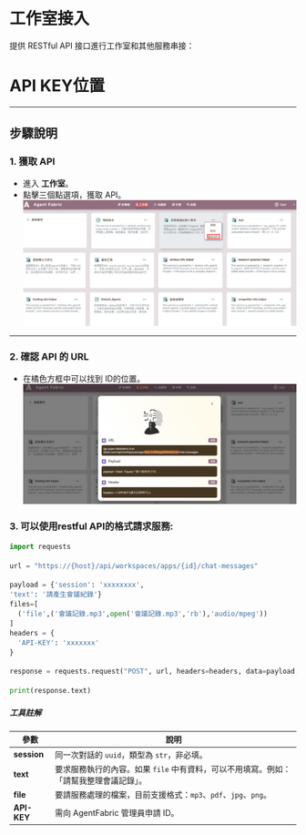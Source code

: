 # 工作室接入


提供 RESTful API 接口進行工作室和其他服務串接：
# API KEY位置

---

## 步驟說明

### 1. 獲取 API
- 進入 **工作室**。
- 點擊三個點選項，獲取 API。
![本地圖片](./images/123.png "本地圖片示例")

---

### 2. 確認 API 的 URL
- 在橘色方框中可以找到 ID的位置。
![本地圖片](./images/456.png "本地圖片示例")

### 3. 可以使用restful API的格式請求服務:
```python
import requests

url = "https://{host}/api/workspaces/apps/{id}/chat-messages"

payload = {'session': 'xxxxxxxx',
'text': '請產生會議紀錄'}
files=[
  ('file',('會議記錄.mp3',open('會議記錄.mp3','rb'),'audio/mpeg'))
]
headers = {
  'API-KEY': 'xxxxxxx'  
}

response = requests.request("POST", url, headers=headers, data=payload, files=files)

print(response.text)

```
##### 工具註解

| 參數          | 說明                                                                                         |
|---------------|----------------------------------------------------------------------------------------------|
| **session**   | 同一次對話的 `uuid`，類型為 `str`，非必填。                                                    |
| **text**      | 要求服務執行的內容。如果 `file` 中有資料，可以不用填寫。例如：「請幫我整理會議記錄」。              |
| **file**      | 要請服務處理的檔案，目前支援格式：`mp3`、`pdf`、`jpg`、`png`。                                    |
| **API-KEY**   | 需向 AgentFabric 管理員申請 ID。                           
